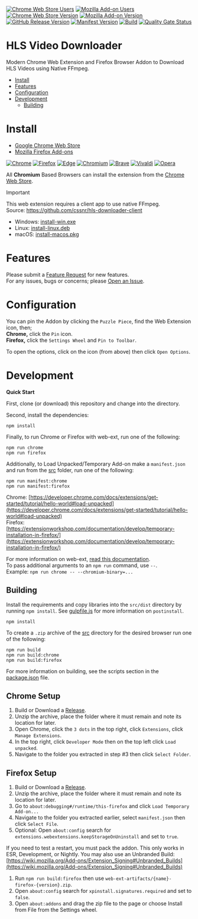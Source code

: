 [![Chrome Web Store Users](https://img.shields.io/chrome-web-store/users/mpmiiaolodhanoalpjncddpmnkbjicbo?logo=google&logoColor=white&label=google%20users)](https://chromewebstore.google.com/detail/hls-video-downloader/mpmiiaolodhanoalpjncddpmnkbjicbo)
[![Mozilla Add-on Users](https://img.shields.io/amo/users/hls-video-downloader?logo=mozilla&label=mozilla%20users)](https://addons.mozilla.org/addon/hls-video-downloader)
[![Chrome Web Store Version](https://img.shields.io/chrome-web-store/v/mpmiiaolodhanoalpjncddpmnkbjicbo?label=chrome&logo=googlechrome)](https://chromewebstore.google.com/detail/hls-video-downloader/mpmiiaolodhanoalpjncddpmnkbjicbo)
[![Mozilla Add-on Version](https://img.shields.io/amo/v/hls-video-downloader?label=firefox&logo=firefox)](https://addons.mozilla.org/addon/hls-video-downloader)
[![GitHub Release Version](https://img.shields.io/github/v/release/cssnr/hls-video-downloader?logo=github)](https://github.com/cssnr/hls-video-downloader/releases/latest)
[![Manifest Version](https://img.shields.io/github/manifest-json/v/cssnr/hls-video-downloader?filename=manifest.json&logo=json&label=manifest)](https://github.com/cssnr/hls-video-downloader/blob/master/manifest.json)
[![Build](https://github.com/cssnr/hls-video-downloader/actions/workflows/build.yaml/badge.svg)](https://github.com/cssnr/hls-video-downloader/actions/workflows/build.yaml)
[![Quality Gate Status](https://sonarcloud.io/api/project_badges/measure?project=cssnr_hls-video-downloader&metric=alert_status)](https://sonarcloud.io/summary/new_code?id=cssnr_hls-video-downloader)
# HLS Video Downloader

Modern Chrome Web Extension and Firefox Browser Addon to Download HLS Videos using Native FFmpeg.

*   [Install](#install)
*   [Features](#features)
*   [Configuration](#configuration)
*   [Development](#development)
    -   [Building](#building)

# Install

*   [Google Chrome Web Store](https://chromewebstore.google.com/detail/hls-video-downloader/mpmiiaolodhanoalpjncddpmnkbjicbo)
*   [Mozilla Firefox Add-ons](https://addons.mozilla.org/addon/hls-video-downloader)

[![Chrome](https://raw.githubusercontent.com/alrra/browser-logos/main/src/chrome/chrome_48x48.png)](https://chromewebstore.google.com/detail/hls-video-downloader/mpmiiaolodhanoalpjncddpmnkbjicbo)
[![Firefox](https://raw.githubusercontent.com/alrra/browser-logos/main/src/firefox/firefox_48x48.png)](https://addons.mozilla.org/addon/hls-video-downloader)
[![Edge](https://raw.githubusercontent.com/alrra/browser-logos/main/src/edge/edge_48x48.png)](https://chromewebstore.google.com/detail/hls-video-downloader/mpmiiaolodhanoalpjncddpmnkbjicbo)
[![Chromium](https://raw.githubusercontent.com/alrra/browser-logos/main/src/chromium/chromium_48x48.png)](https://chromewebstore.google.com/detail/hls-video-downloader/mpmiiaolodhanoalpjncddpmnkbjicbo)
[![Brave](https://raw.githubusercontent.com/alrra/browser-logos/main/src/brave/brave_48x48.png)](https://chromewebstore.google.com/detail/hls-video-downloader/mpmiiaolodhanoalpjncddpmnkbjicbo)
[![Vivaldi](https://raw.githubusercontent.com/alrra/browser-logos/main/src/vivaldi/vivaldi_48x48.png)](https://chromewebstore.google.com/detail/hls-video-downloader/mpmiiaolodhanoalpjncddpmnkbjicbo)
[![Opera](https://raw.githubusercontent.com/alrra/browser-logos/main/src/opera/opera_48x48.png)](https://chromewebstore.google.com/detail/hls-video-downloader/mpmiiaolodhanoalpjncddpmnkbjicbo)

All **Chromium** Based Browsers can install the extension from the
[Chrome Web Store](https://chromewebstore.google.com/detail/hls-video-downloader/mpmiiaolodhanoalpjncddpmnkbjicbo).

> [!IMPORTANT]  
> This web extension requires a client app to use native FFmpeg.  
> Source: https://github.com/cssnr/hls-downloader-client  
> 
> - Windows: [install-win.exe](https://github.com/cssnr/hls-downloader-client/releases/latest/download/install-win.exe)
> - Linux: [install-linux.deb](https://github.com/cssnr/hls-downloader-client/releases/latest/download/install-linux.deb)
> - macOS: [install-macos.pkg](https://github.com/cssnr/hls-downloader-client/releases/latest/download/install-macos.pkg)

# Features

Please submit a [Feature Request](https://github.com/cssnr/hls-video-downloader/discussions/categories/feature-requests) for new features.  
For any issues, bugs or concerns; please [Open an Issue](https://github.com/cssnr/hls-video-downloader/issues).

# Configuration

You can pin the Addon by clicking the `Puzzle Piece`, find the Web Extension icon, then;  
**Chrome,** click the `Pin` icon.  
**Firefox,** click the `Settings Wheel` and `Pin to Toolbar`.

To open the options, click on the icon (from above) then click `Open Options`.

# Development

**Quick Start**

First, clone (or download) this repository and change into the directory.

Second, install the dependencies:
```shell
npm install
```

Finally, to run Chrome or Firefox with web-ext, run one of the following:
```shell
npm run chrome
npm run firefox
```

Additionally, to Load Unpacked/Temporary Add-on make a `manifest.json` and run from the [src](src) folder, run one of the following:
```shell
npm run manifest:chrome
npm run manifest:firefox
```

Chrome: [https://developer.chrome.com/docs/extensions/get-started/tutorial/hello-world#load-unpacked](https://developer.chrome.com/docs/extensions/get-started/tutorial/hello-world#load-unpacked)  
Firefox: [https://extensionworkshop.com/documentation/develop/temporary-installation-in-firefox/](https://extensionworkshop.com/documentation/develop/temporary-installation-in-firefox/)

For more information on web-ext, [read this documentation](https://extensionworkshop.com/documentation/develop/web-ext-command-reference/).  
To pass additional arguments to an `npm run` command, use `--`.  
Example: `npm run chrome -- --chromium-binary=...`

## Building

Install the requirements and copy libraries into the `src/dist` directory by running `npm install`.
See [gulpfile.js](gulpfile.js) for more information on `postinstall`.
```shell
npm install
```

To create a `.zip` archive of the [src](src) directory for the desired browser run one of the following:
```shell
npm run build
npm run build:chrome
npm run build:firefox
```

For more information on building, see the scripts section in the [package.json](package.json) file.

## Chrome Setup

1.  Build or Download a [Release](https://github.com/cssnr/hls-video-downloader/releases).
1.  Unzip the archive, place the folder where it must remain and note its location for later.
1.  Open Chrome, click the `3 dots` in the top right, click `Extensions`, click `Manage Extensions`.
1.  In the top right, click `Developer Mode` then on the top left click `Load unpacked`.
1.  Navigate to the folder you extracted in step #3 then click `Select Folder`.

## Firefox Setup

1.  Build or Download a [Release](https://github.com/cssnr/hls-video-downloader/releases).
1.  Unzip the archive, place the folder where it must remain and note its location for later.
1.  Go to `about:debugging#/runtime/this-firefox` and click `Load Temporary Add-on...`
1.  Navigate to the folder you extracted earlier, select `manifest.json` then click `Select File`.
1.  Optional: Open `about:config` search for `extensions.webextensions.keepStorageOnUninstall` and set to `true`.

If you need to test a restart, you must pack the addon. This only works in ESR, Development, or Nightly.
You may also use an Unbranded Build: [https://wiki.mozilla.org/Add-ons/Extension_Signing#Unbranded_Builds](https://wiki.mozilla.org/Add-ons/Extension_Signing#Unbranded_Builds)

1.  Run `npm run build:firefox` then use `web-ext-artifacts/{name}-firefox-{version}.zip`.
1.  Open `about:config` search for `xpinstall.signatures.required` and set to `false`.
1.  Open `about:addons` and drag the zip file to the page or choose Install from File from the Settings wheel.
